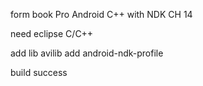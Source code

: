 form book
Pro Android C++ with NDK
CH 14

need eclipse C/C++

add lib avilib
add android-ndk-profile

build success
